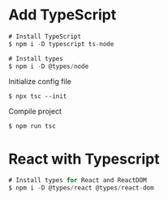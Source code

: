 # Add TypeScript

```js
# Install TypeScript
$ npm i -D typescript ts-node

# Install types
$ npm i -D @types/node
```

Initialize config file

```
$ npx tsc --init
```

Compile project
```js
$ npm run tsc
```

# React with Typescript

```js
# Install types for React and ReactDOM
$ npm i -D @types/react @types/react-dom
```
